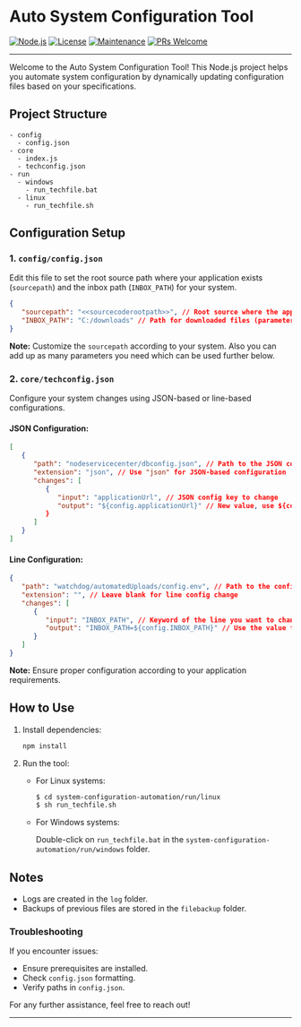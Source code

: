 # Auto System Configuration Tool


[![Node.js](https://img.shields.io/badge/Node.js-14.17.3-green.svg)](https://nodejs.org/)
[![License](https://img.shields.io/badge/license-MIT-blue.svg)](https://opensource.org/licenses/MIT)
[![Maintenance](https://img.shields.io/badge/Maintained%3F-Yes-green.svg)](https://github.com/yourusername/yourproject)
[![PRs Welcome](https://img.shields.io/badge/PRs-Welcome-brightgreen.svg)](https://github.com/yourusername/yourproject/pulls)

---
Welcome to the Auto System Configuration Tool! This Node.js project helps you automate system configuration by dynamically updating configuration files based on your specifications.

## Project Structure

```
- config
  - config.json
- core
  - index.js
  - techconfig.json
- run
  - windows
    - run_techfile.bat
  - linux
    - run_techfile.sh
```

## Configuration Setup

### 1. **`config/config.json`**

Edit this file to set the root source path where your application exists (`sourcepath`) and the inbox path (`INBOX_PATH`) for your system.

```json
{
   "sourcepath": "<<sourcecoderootpath>>", // Root source where the application exists, e.g., "C://APP1"
   "INBOX_PATH": "C:/downloads" // Path for downloaded files (parameter)
}
```

**Note:** Customize the `sourcepath` according to your system. Also you can add up as many parameters you need which can be used further below.

### 2. **`core/techconfig.json`**

Configure your system changes using JSON-based or line-based configurations.

#### JSON Configuration:

```json
[
   {
      "path": "nodeservicecenter/dbconfig.json", // Path to the JSON configuration file
      "extension": "json", // Use "json" for JSON-based configuration
      "changes": [
         {
            "input": "applicationUrl", // JSON config key to change
            "output": "${config.applicationUrl}" // New value, use ${config,<<key>> from /config/config.json}
         }
      ]
   }
]
```

#### Line Configuration:

```json
{
   "path": "watchdog/automatedUploads/config.env", // Path to the configuration file
   "extension": "", // Leave blank for line config change
   "changes": [
      {
         "input": "INBOX_PATH", // Keyword of the line you want to change
         "output": "INBOX_PATH=${config.INBOX_PATH}" // Use the value from config.json
      }
   ]
}
```

**Note:** Ensure proper configuration according to your application requirements.

## How to Use

1. Install dependencies:

   ```bash
   npm install
   ```

2. Run the tool:

   - For Linux systems:

     ```bash
     $ cd system-configuration-automation/run/linux
     $ sh run_techfile.sh
     ```

   - For Windows systems:

     Double-click on `run_techfile.bat` in the `system-configuration-automation/run/windows` folder.

## Notes

- Logs are created in the `log` folder.
- Backups of previous files are stored in the `filebackup` folder.

### Troubleshooting

If you encounter issues:

- Ensure prerequisites are installed.
- Check `config.json` formatting.
- Verify paths in `config.json`.

For any further assistance, feel free to reach out!

---
